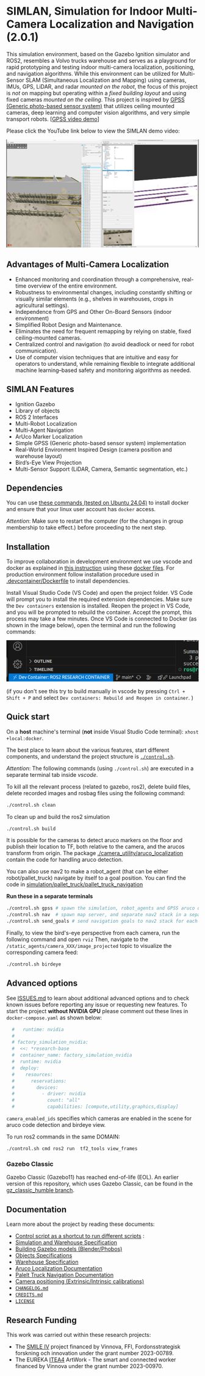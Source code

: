 # SIMLAN, Simulation for Indoor Multi-Camera Localization and Navigation (2.0.1)

This simulation environment, based on the Gazebo Ignition simulator and ROS2, resembles a Volvo trucks warehouse and serves as a playground for rapid prototyping and testing indoor multi-camera localization, positioning, and navigation algorithms. While this environment can be utilized for Multi-Sensor SLAM (Simultaneous Localization and Mapping) using cameras, IMUs, GPS, LiDAR, and radar *mounted on the robot*, the focus of this project is *not* on mapping but operating within a *fixed building layout* and using fixed cameras *mounted on the ceiling*. This project is inspired by [GPSS (Generic photo-based sensor system)](https://www.volvogroup.com/en/news-and-media/news/2024/nov/ai-modern-manufacturing.html) that utilizes ceiling mounted cameras, deep learning and computer vision algorithms, and very simple transport robots. \[[GPSS video demo](https://www.youtube.com/watch?v=DA7lKiCdkCc)\]

Please click the YouTube link below to view the SIMLAN demo video:

[![SIMLAN, Simulation for Indoor Multi-Camera Localization and Navigation](resources/demo.png)](https://www.youtube.com/watch?v=mhA51PPdABc)

## Advantages of Multi-Camera Localization

- Enhanced monitoring and coordination through a comprehensive, real-time overview of the entire environment.
- Robustness to environmental changes, including constantly shifting or visually similar elements (e.g., shelves in warehouses, crops in agricultural settings).
- Independence from GPS and Other On-Board Sensors (indoor environment)
- Simplified Robot Design and Maintenance.
- Eliminates the need for frequent remapping by relying on stable, fixed ceiling-mounted cameras.
- Centralized control and navigation (to avoid deadlock or need for robot communication).
- Use of computer vision techniques that are intuitive and easy for operators to understand, while remaining flexible to integrate additional machine learning–based safety and monitoring algorithms as needed.

## SIMLAN Features

- Ignition Gazebo
- Library of objects
- ROS 2 Interfaces
- Multi-Robot Localization
- Multi-Agent Navigation
- ArUco Marker Localization
- Simple GPSS (Generic photo-based sensor system) implementation
- Real-World Environment Inspired Design (camera position and warehouse layout)
- Bird’s-Eye View Projection
- Multi-Sensor Support (LiDAR, Camera, Semantic segmentation, etc.)

## Dependencies

You can use [these commands (tested on Ubuntu 24.04)](DEPENDENCIES.md) to install  docker and ensure that your linux user account has `docker` access.

*Attention*: Make sure to restart the computer (for the changes in group membership to take effect.) before proceeding to the next step.

## Installation

To improve collaboration in development environment we use vscode and docker as explained in [this instruction](https://www.allisonthackston.com/articles/docker-development.html) using these [docker files](https://github.com/athackst/dockerfiles). For production environment follow installation procedure used in [.devcontainer/Dockerfile](.devcontainer/Dockerfile) to install dependencies.

Install Visual Studio Code (VS Code) and open the project folder. VS Code will prompt you to install the required extension dependencies.
Make sure the `Dev containers` extension is installed. Reopen the project in VS Code, and you will be prompted to rebuild the container. Accept the prompt, this process may take a few minutes.
Once VS Code is connected to Docker (as shown in the image below), open the terminal and run the following commands:

![dev container in vscode](resources/vscode.png)

(if you don't see this try to build manually in vscode by pressing `Ctrl + Shift + P` and select `Dev containers: Rebuild and Reopen in container`.
)

## Quick start

On a **host** machine's terminal (**not** inside Visual Studio Code terminal): `xhost +local:docker`.

The best place to learn about the various features, start different components, and understand the project structure is [`./control.sh`](./control.sh).

*Attention*: The following commands (using `./control.sh`) are executed in a separate terminal tab inside _vscode_.

To kill all the relevant process (related to gazebo, ros2), delete build files, delete recorded images and rosbag files using the following command:

```bash
./control.sh clean
```

To clean up and build the ros2 simulation

```bash
./control.sh build
```

It is possible for the cameras to detect aruco markers on the floor and publish their location to TF, both relative to the camera, and the arucos transform from origin. The package [./camera_utility/aruco_localization](./camera_utility/aruco_localization) contain the code for handling aruco detection.

You can also use nav2 to make a robot_agent (that can be either robot/pallet_truck) navigate by itself to a goal position. You can find the code in [simulation/pallet_truck/pallet_truck_navigation](simulation/pallet_truck/pallet_truck_navigation)

**Run these in a separate terminals**

```bash
./control.sh gpss # spawn the simulation, robot_agents and GPSS aruco detection
./control.sh nav  # spawn map server, and separate nav2 stack in a separate namespace for each robot_agent
./control.sh send_goals # send navigation goals to nav2 stack for each robot_agent
```

Finally, to view the bird's-eye perspective from each camera, run the following command and open `rviz` Then, navigate to the `/static_agents/camera_XXX/image_projected` topic to visualize the corresponding camera feed:

```bash
./control.sh birdeye
```

## Advanced options

See [ISSUES.md](ISSUES.md) to learn about additional advanced options and to check known issues before reporting any issue or requesting new features. To start the project **without NVIDIA GPU** please comment out these lines in `docker-compose.yaml` as shown below:

```bash
  #   runtime: nvidia
  #
  # factory_simulation_nvidia:
  #  <<: *research-base
  #  container_name: factory_simulation_nvidia
  #  runtime: nvidia
  #  deploy:
  #    resources:
  #      reservations:
  #        devices:
  #          - driver: nvidia
  #            count: "all"
  #            capabilities: [compute,utility,graphics,display]
```

`camera_enabled_ids` specifies which cameras are enabled in the scene for aruco code detection and birdeye view.

To run ros2 commands in the same DOMAIN:

```
./control.sh cmd ros2 run  tf2_tools view_frames
```

### Gazebo Classic

Gazebo Classic (Gazebo11) has reached end-of-life (EOL). An earlier version of this repository, which uses Gazebo Classic, can be found in the [gz_classic_humble branch](https://github.com/infotiv-research/SIMLAN/tree/gz_classic_humble).

## Documentation

Learn more about the project by reading these documents:

- [Control script as a shortcut to run different scripts](control.sh) :
- [Simulation and Warehouse Specification](simulation/README.md)
- [Building Gazebo models (Blender/Phobos)](simulation/raw_models/README.md)
- [Objects Specifications](simulation/raw_models/objects/README.md)
- [Warehouse Specification](simulation/raw_models/warehouse/README.md)
- [Aruco Localization Documentation](simulation/aruco_localization/README.md)
- [Palelt Truck Navigation Documentation](simulation/pallet_truck/pallet_truck_navigation/README.md)
- [Camera positioning (Extrinsic/Intrinsic calibrations)](camera_utility/)
- [`CHANGELOG.md`](CHANGELOG.md)
- [`CREDITS.md`](CREDITS.md)
- [`LICENSE`](LICENSE)

## Research Funding

This work was carried out within these research projects:

- The [SMILE IV](https://www.vinnova.se/p/smile-iv/) project financed by Vinnova, FFI, Fordonsstrategisk forskning och innovation under the grant number 2023-00789.
- The EUREKA [ITEA4](https://www.vinnova.se/p/artwork---the-smart-and-connected-worker/) ArtWork - The smart and connected worker financed by Vinnova under the grant number 2023-00970.
